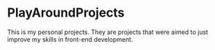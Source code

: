 # PlayAroundProjects
This is my personal projects. They are projects that were aimed to just improve my skills in front-end development.
